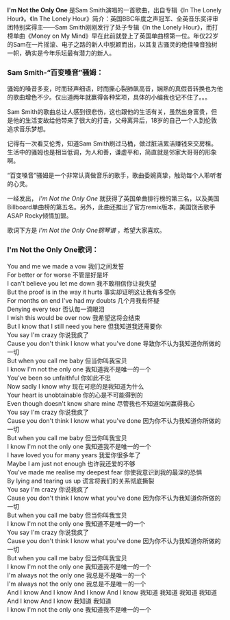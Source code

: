 

**I'm Not the Only One** 是Sam Smith演唱的一首歌曲，出自专辑《In The Lonely Hour》。《In The
Lonely Hour》简介：英国BBC年度之声冠军、全英音乐奖评审团特别奖得主——Sam Smith刚刚发行了处子专辑《In the Lonely
Hour》，而打榜单曲《Money on My
Mind》早在此前就登上了英国单曲榜第一位。年仅22岁的Sam在一片摇滚、电子之路的新人中脱颖而出，以其复古骚灵的绝佳嗓音独树一帜，确实是今年乐坛最有潜力的新人。  

### Sam Smith-“百变嗓音”骚姆：

骚姆的嗓音多变，时而轻声细语，时而撕心裂肺飙高音，娴熟的真假音转换也为他的歌曲增色不少。仅出道两年就赢得各种奖项，具体的小编我也记不住了。。。  
  
Sam
Smith的歌曲总让人感到很悲伤，这也跟他的生活有关，虽然出身富贵，但是他的生活变故给他带来了很大的打击，父母离异后，18岁的自己一个人到伦敦追求音乐梦想。  
  
记得有一次看艾伦秀，知道Sam Smith刷过马桶，做过脏活累活赚钱来交房租。生活中的骚姆也是相当低调，为人和善，谦虚平和，简直就是邻家大哥哥的形象啊。  
  
“百变嗓音”骚姆是一个非常认真做音乐的歌手，歌曲委婉真挚，触动每个人聆听者的心灵。  
  
一经发出， _I'm Not the Only One_
就获得了英国单曲排行榜的第三名，以及美国Billboard单曲榜的第五名。另外，此曲还推出了官方remix版本，美国饶舌歌手ASAP Rocky倾情加盟。

  
歌词下方是 _I'm Not the Only One钢琴谱_ ，希望大家喜欢。

### I'm Not the Only One歌词：

You and me we made a vow 我们之间发誓  
For better or for worse 不管是好是坏  
I can't believe you let me down 我不敢相信你让我失望  
But the proof is in the way it hurts 事实却证明这让我有多受伤  
For months on end I've had my doubts 几个月我有怀疑  
Denying every tear 否认每一滴眼泪  
I wish this would be over now 我希望这将会结束  
But I know that I still need you here 但我知道我还需要你  
You say I'm crazy 你说我疯了  
Cause you don't think I know what you've done 导致你不认为我知道你所做的一切  
But when you call me baby 但当你叫我宝贝  
I know I'm not the only one 我知道我不是唯一的一个  
You've been so unfaithful 你如此不忠  
Now sadly I know why 现在可悲的是我知道为什么  
Your heart is unobtainable 你的心是不可能得到的  
Even though doesn't know share mine 尽管我也不知道如何赢得我心  
You say I'm crazy 你说我疯了  
Cause you don't think I know what you've done 因为你不认为我知道你所做的一切  
But when you call me baby 但当你叫我宝贝  
I know I'm not the only one 我知道我不是唯一的一个  
I have loved you for many years 我爱你很多年了  
Maybe I am just not enough 也许我还爱的不够  
You've made me realise my deepest fear 你使我意识到我的最深的恐惧  
By lying and tearing us up 谎言将我们的关系彻底撕裂  
You say I'm crazy 你说我疯了  
Cause you don't think I know what you've done 因为你不认为我知道你所做的一切  
But when you call me baby 但当你叫我宝贝  
I know I'm not the only one 我知道不是唯一的一个  
You say I'm crazy 你说我疯了  
Cause you don't think I know what you've done 因为你不认为我知道你所做的一切  
But when you call me baby 但当你叫我宝贝  
I know I'm not the only one 我知道我不是唯一的一个  
I'm always not the only one 我总是不是唯一的一个  
I'm always not the only one 我总是不是唯一的一个  
And I know And I know And I know And I know 我知道 我知道 我知道 我知道  
And I know And I know 我知道 我知道  
I know I'm not the only one 我知道我不是唯一的一个

